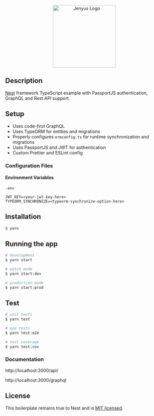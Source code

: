 <p align="center">
  <a href="https://jenyus.web.app/" target="blank"><img src="https://avatars.githubusercontent.com/u/71438996?s=200&v=4" width="200" alt="Jenyus Logo" /></a>
</p>

## Description

[Nest](https://github.com/nestjs/nest) framework TypeScript example with PassportJS authentication, GraphQL and Rest API support.

## Setup

- Uses code-first GraphQL
- Uses TypeORM for entities and migrations
- Properly configures `ormconfig.ts` for runtime synchronization and migrations
- Uses PassportJS and JWT for authentication
- Custom Prettier and ESLint config

### Configuration Files

#### Environment Variables

`.env`

```env
JWT_KEY=<your-jwt-key-here>
TYPEORM_SYNCHRONIZE=<typeorm-synchronize-option-here>
```

## Installation

```bash
$ yarn
```

## Running the app

```bash
# development
$ yarn start

# watch mode
$ yarn start:dev

# production mode
$ yarn start:prod
```

## Test

```bash
# unit tests
$ yarn test

# e2e tests
$ yarn test:e2e

# test coverage
$ yarn test:cov
```

### Documentation
http://localhost:3000/api/

http://localhost:3000/graphql

## License

This boilerplate remains true to Nest and is [MIT licensed](LICENSE).
